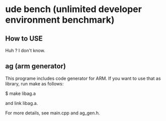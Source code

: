 # ude bench (unlimited developer environment benchmark)

## How to USE
Huh ? I don't know.

## ag (arm generator)

This programe includes code generator for ARM.
If you want to use that as library, run make as follows:

 $ make libag.a

and link libag.a.

For more details, see main.cpp and ag_gen.h.

